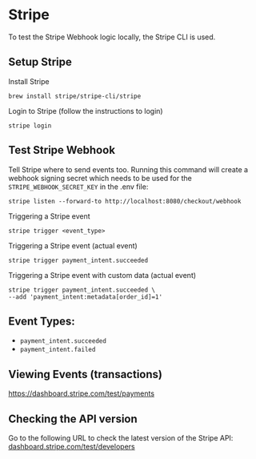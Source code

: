 # Stripe
To test the Stripe Webhook logic locally, the Stripe CLI is used.

## Setup Stripe

Install Stripe
```
brew install stripe/stripe-cli/stripe
```

Login to Stripe (follow the instructions to login)
```
stripe login
```

## Test Stripe Webhook

Tell Stripe where to send events too. Running this command will create a webhook signing secret which needs to be used for the `STRIPE_WEBHOOK_SECRET_KEY` in the .env file:
```
stripe listen --forward-to http://localhost:8080/checkout/webhook
```

Triggering a Stripe event
```
stripe trigger <event_type>
```

Triggering a Stripe event (actual event)
```
stripe trigger payment_intent.succeeded
```

Triggering a Stripe event with custom data (actual event)
```
stripe trigger payment_intent.succeeded \
--add 'payment_intent:metadata[order_id]=1'
```

## Event Types:
- `payment_intent.succeeded`
- `payment_intent.failed`


## Viewing Events (transactions)
https://dashboard.stripe.com/test/payments

## Checking the API version
Go to the following URL to check the latest version of the Stripe API:
[dashboard.stripe.com/test/developers](https://dashboard.stripe.com/test/developers)
